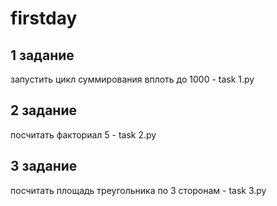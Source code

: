 # firstday

## 1 задание
запустить цикл суммирования вплоть до 1000 - task 1.py
## 2 задание
посчитать факториал 5 - task 2.py
## 3 задание
посчитать площадь треугольника по 3 сторонам - task 3.py
